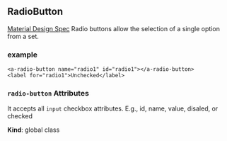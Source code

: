 <a name="RadioButton"></a>

## RadioButton
[Material Design Spec](https://material.io/guidelines/components/selection-controls.html#)
Radio buttons allow the selection of a single option from a set.

### example
```
<a-radio-button name="radio1" id="radio1"></a-radio-button>
<label for="radio1">Unchecked</label>
```

### `radio-button` Attributes 
It accepts all `input` checkbox attributes. E.g., id, name, value, disaled, or checked

**Kind**: global class  
